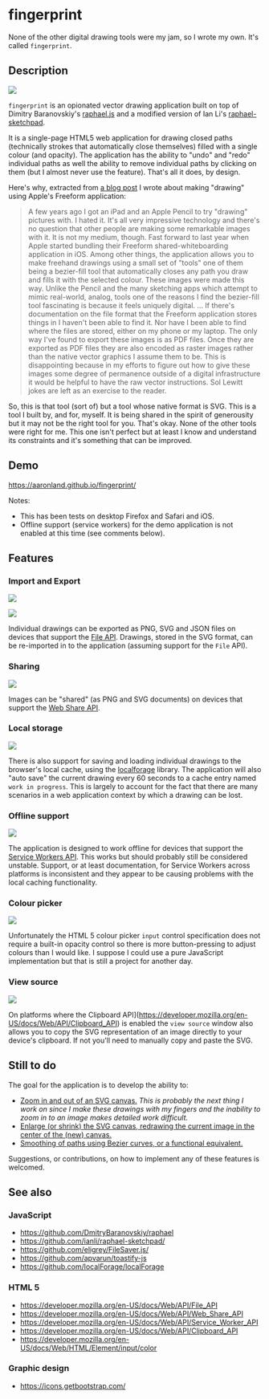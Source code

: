 # fingerprint

None of the other digital drawing tools were my jam, so I wrote my own. It's called `fingerprint`.

## Description

![](docs/images/fingerprint-controls-640.jpg)

`fingerprint` is an opionated vector drawing application built on top of Dimitry Baranovskiy's [raphael.js](https://github.com/DmitryBaranovskiy/raphael) and a modified version of Ian Li's [raphael-sketchpad](https://github.com/ianli/raphael-sketchpad/).

It is a single-page HTML5 web application for drawing closed paths (technically strokes that automatically close themselves) filled with a single colour (and opacity). The application has the ability to "undo" and "redo" individual paths as well the ability to remove individual paths by clicking on them (but I almost never use the feature). That's all it does, by design.

Here's why, extracted from [a blog post](https://www.aaronland.info/weblog/2023/03/06/fur/#tomalesbay) I wrote about making "drawing" using Apple's Freeform application:

> A few years ago I got an iPad and an Apple Pencil to try "drawing" pictures with. I hated it. It's all very impressive technology and there's no question that other people are making some remarkable images with it. It is not my medium, though. Fast forward to last year when Apple started bundling their Freeform shared-whiteboarding application in iOS. Among other things, the application allows you to make freehand drawings using a small set of "tools" one of them being a bezier-fill tool that automatically closes any path you draw and fills it with the selected colour. These images were made this way. Unlike the Pencil and the many sketching apps which attempt to mimic real-world, analog, tools one of the reasons I find the bezier-fill tool fascinating is because it feels uniquely digital. ... If there's documentation on the file format that the Freeform application stores things in I haven't been able to find it. Nor have I been able to find where the files are stored, either on my phone or my laptop. The only way I've found to export these images is as PDF files. Once they are exported as PDF files they are also encoded as raster images rather than the native vector graphics I assume them to be. This is disappointing because in my efforts to figure out how to give these images some degree of permanence outside of a digital infrastructure it would be helpful to have the raw vector instructions. Sol Lewitt jokes are left as an exercise to the reader.

So, this is that tool (sort of) but a tool whose native format is SVG. This is a tool I built by, and for, myself. It is being shared in the spirit of generousity but it may not be the right tool for you. That's okay. None of the other tools were right for me. This one isn't perfect but at least I know and understand its constraints and it's something that can be improved.

## Demo

https://aaronland.github.io/fingerprint/

Notes:

* This has been tests on desktop Firefox and Safari and iOS.
* Offline support (service workers) for the demo application is not enabled at this time (see comments below).

## Features

### Import and Export

![](docs/images/fingerprint-import-640.jpg)

![](docs/images/fingerprint-export-640.png)

Individual drawings can be exported as PNG, SVG and JSON files on devices that support the [File API](https://developer.mozilla.org/en-US/docs/Web/API/File_API). Drawings, stored in the SVG format, can be re-imported in to the application (assuming support for the `File` API).

### Sharing

![](docs/images/fingerprint-share-640.png)

Images can be "shared" (as PNG and SVG documents) on devices that support the [Web Share API](https://developer.mozilla.org/en-US/docs/Web/API/Web_Share_API).

### Local storage

![](docs/images/fingerprint-local-640.jpg)

There is also support for saving and loading individual drawings to the browser's local cache, using the [localforage](https://github.com/localForage/localForage) library. The application will also "auto save" the current drawing every 60 seconds to a cache entry named `work in progress`. This is largely to account for the fact that there are many scenarios in a web application context by which a drawing can be lost.

### Offline support

![](docs/images/fingerprint-offline-640.png)

The application is designed to work offline for devices that support the [Service Workers API](https://developer.mozilla.org/en-US/docs/Web/API/Service_Worker_API). This works but should probably still be considered unstable. Support, or at least documentation, for Service Workers across platforms is inconsistent and they appear to be causing problems with the local caching functionality.

### Colour picker

![](docs/images/fingerprint-colour-640.jpg)

Unfortunately the HTML 5 colour picker `input` control specification does not require a built-in opacity control so there is more button-pressing to adjust colours than I would like. I suppose I could use a pure JavaScript implementation but that is still a project for another day.

### View source

![](docs/images/fingerprint-viewsource-640.png)

On platforms where the Clipboard API](https://developer.mozilla.org/en-US/docs/Web/API/Clipboard_API) is enabled the `view source` window also allows you to copy the SVG representation of an image directly to your device's clipboard. If not you'll need to manually copy and paste the SVG.

## Still to do

The goal for the application is to develop the ability to:

* [Zoom in and out of an SVG canvas.](https://github.com/aaronland/fingerprint/issues/1) _This is probably the next thing I work on since I make these drawings with my fingers and the inability to zoom in to an image makes detailed work difficult._
* [Enlarge (or shrink) the SVG canvas, redrawing the current image in the center of the (new) canvas.](https://github.com/aaronland/fingerprint/issues/2)
* [Smoothing of paths using Bezier curves, or a functional equivalent.](https://github.com/aaronland/fingerprint/issues/4)

Suggestions, or contributions, on how to implement any of these features is welcomed.

## See also

### JavaScript

* https://github.com/DmitryBaranovskiy/raphael
* https://github.com/ianli/raphael-sketchpad/
* https://github.com/eligrey/FileSaver.js/ 
* https://github.com/apvarun/toastify-js
* https://github.com/localForage/localForage

### HTML 5

* https://developer.mozilla.org/en-US/docs/Web/API/File_API
* https://developer.mozilla.org/en-US/docs/Web/API/Web_Share_API
* https://developer.mozilla.org/en-US/docs/Web/API/Service_Worker_API
* https://developer.mozilla.org/en-US/docs/Web/API/Clipboard_API
* https://developer.mozilla.org/en-US/docs/Web/HTML/Element/input/color

### Graphic design

* https://icons.getbootstrap.com/
